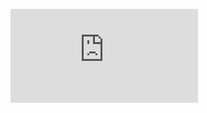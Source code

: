 ![alt text](https://github.com/nesreentrgalal/cart263/blob/master/assigments/project1/artist_Statement.pdf)

